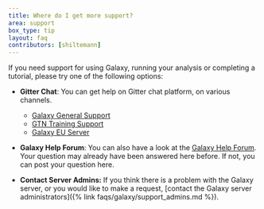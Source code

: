 ```yaml
---
title: Where do I get more support?
area: support
box_type: tip
layout: faq
contributors: [shiltemann]
---
```


If you need support for using Galaxy, running your analysis or completing a tutorial, please try one of the following options:

- **Gitter Chat**: You can get help on Gitter chat platform, on various channels.
  - [Galaxy General Support](https://gitter.im/galaxyproject/Lobby)
  - [GTN Training Support](https://gitter.im/Galaxy-Training-Network/Lobby)
  - [Galaxy EU Server](https://gitter.im/usegalaxy-eu/Lobby)

- **Galaxy Help Forum**: You can also have a look at the [Galaxy Help Forum](https://help.galaxyproject.org). Your question may already have been answered here before. If not, you can post your question here.

- **Contact Server Admins:** If you think there is a problem with the Galaxy server, or you would like to make a request, [contact the Galaxy server administrators]({% link faqs/galaxy/support_admins.md %}).

